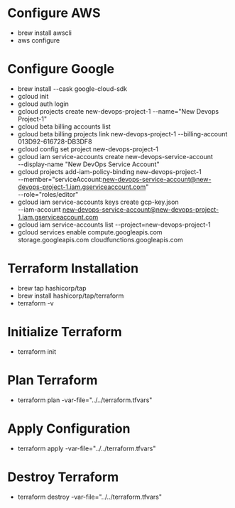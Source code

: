 
# Configure AWS
- brew install awscli
- aws configure

# Configure Google
- brew install --cask google-cloud-sdk
- gcloud init
- gcloud auth login
- gcloud projects create new-devops-project-1 --name="New Devops Project-1"
- gcloud beta billing accounts list
- gcloud beta billing projects link new-devops-project-1 --billing-account 013D92-616728-DB3DF8
- gcloud config set project new-devops-project-1
- gcloud iam service-accounts create new-devops-service-account \
  --display-name "New DevOps Service Account"
- gcloud projects add-iam-policy-binding new-devops-project-1 \
  --member="serviceAccount:new-devops-service-account@new-devops-project-1.iam.gserviceaccount.com" \
  --role="roles/editor"
- gcloud iam service-accounts keys create gcp-key.json \
  --iam-account new-devops-service-account@new-devops-project-1.iam.gserviceaccount.com
- gcloud iam service-accounts list --project=new-devops-project-1
- gcloud services enable compute.googleapis.com storage.googleapis.com cloudfunctions.googleapis.com

# Terraform Installation
- brew tap hashicorp/tap
- brew install hashicorp/tap/terraform
- terraform -v

# Initialize Terraform
- terraform init
# Plan Terraform
- terraform plan -var-file="../../terraform.tfvars"
# Apply Configuration
- terraform apply -var-file="../../terraform.tfvars"
# Destroy Terraform
- terraform destroy -var-file="../../terraform.tfvars"
